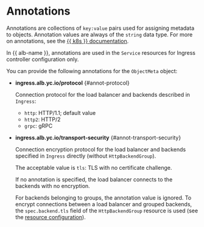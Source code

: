 # Annotations

Annotations are collections of `key:value` pairs used for assigning metadata to objects. Annotation values are always of the `string` data type. For more on annotations, see the [{{ k8s }} documentation](https://kubernetes.io/docs/concepts/overview/working-with-objects/annotations/).

In {{ alb-name }}, annotations are used in the `Service` resources for Ingress controller configuration only.

You can provide the following annotations for the `ObjectMeta` object:

* **ingress.alb.yc.io/protocol** {#annot-protocol}

   Connection protocol for the load balancer and backends described in `Ingress`:

   * `http`: HTTP/1.1; default value
   * `http2`: HTTP/2
   * `grpc`: gRPC

* **ingress.alb.yc.io/transport-security** {#annot-transport-security}

   Connection encryption protocol for the load balancer and backends specified in `Ingress` directly (without `HttpBackendGroup`).

   The acceptable value is `tls`: TLS with no certificate challenge.

   If no annotation is specified, the load balancer connects to the backends with no encryption.

   For backends belonging to groups, the annotation value is ignored. To encrypt connections between a load balancer and grouped backends, the `spec.backend.tls` field of the `HttpBackendGroup` resource is used (see the [resource configuration](../../../application-load-balancer/k8s-ref/http-backend-group.md)).
